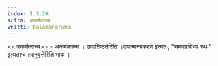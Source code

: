 ```yaml
---
index: 1.3.26
sutra: अकर्मकाच्च
vritti: balamanorama
---
```


<<अकर्मकाच्च>> - अकर्मकाच्च । उपात्तिष्ठतेरिति ।उपान्मन्त्रकरणे इत्यतः, "समवप्रविभ्यः स्थः" इत्यतश्च तदनुवृत्तेरिति भावः । 